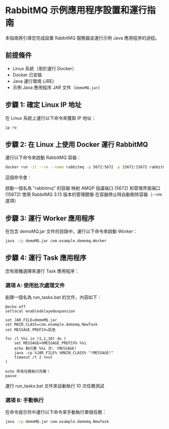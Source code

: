 # RabbitMQ 示例應用程序設置和運行指南

本指南將引導您完成設置 RabbitMQ 服務器並運行示例 Java 應用程序的過程。

## 前提條件

- Linux 系統（用於運行 Docker）
- Docker 已安裝
- Java 運行環境 (JRE)
- 示例 Java 應用程序 JAR 文件（`demoMQ.jar`）

## 步驟 1: 確定 Linux IP 地址

在 Linux 系統上運行以下命令來獲取 IP 地址：

```bash
ip ro
```
## 步驟 2: 在 Linux 上使用 Docker 運行 RabbitMQ
運行以下命令來啟動 RabbitMQ 容器：

````bash
docker run -it --rm --name rabbitmq -p 5672:5672 -p 15672:15672 rabbitmq:3.13-management
````
這個命令會：

啟動一個名為 "rabbitmq" 的容器
映射 AMQP 協議端口 (5672) 和管理界面端口 (15672)
使用 RabbitMQ 3.13 版本的管理鏡像
在容器停止時自動刪除容器（--rm 選項）

## 步驟 3: 運行 Worker 應用程序
在包含 demoMQ.jar 文件的目錄中，運行以下命令來啟動 Worker：

````bash
java -cp demoMQ.jar com.example.demomq.Worker
````

## 步驟 4: 運行 Task 應用程序
您有兩種選擇來運行 Task 應用程序：
### 選項 A: 使用批次處理文件

創建一個名為 run_tasks.bat 的文件，內容如下：
````batch
@echo off
setlocal enabledelayedexpansion

set JAR_FILE=demoMQ.jar
set MAIN_CLASS=com.example.demomq.NewTask
set MESSAGE_PREFIX=訊息

for /l %%i in (1,1,10) do (
    set MESSAGE=%MESSAGE_PREFIX% %%i
    echo 執行第 %%i 次: !MESSAGE!
    java -cp %JAR_FILE% %MAIN_CLASS% "!MESSAGE!"
    timeout /t 2 >nul
)

echo 所有任務執行完畢！
pause
````

運行 run_tasks.bat 文件來自動執行 10 次任務測試

### 選項 B: 手動執行
在命令提示符中運行以下命令來手動執行單個任務：

````bash
java -cp demoMQ.jar com.example.demomq.NewTask
````

